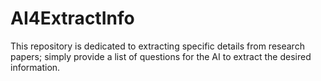 # AI4ExtractInfo
This repository is dedicated to extracting specific details from research papers; simply provide a list of questions for the AI to extract the desired information.

